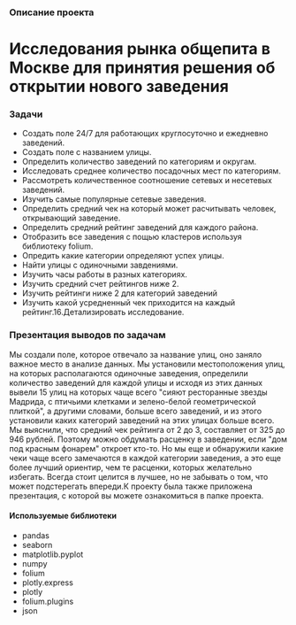 ### Описание проекта

# Исследования рынка общепита в Москве для принятия решения об открытии нового заведения

### Задачи
- Создать поле 24/7 для работающих круглосуточно и ежедневно заведений.
- Создать поле с названием улицы.
- Определить количество заведений по категориям и округам.
- Исследовать среднее количество посадочных мест по категориям.
- Рассмотреть количественное соотношение сетевых и несетевых заведений.
- Изучить самые популярные сетевые заведения.
- Определить средний чек на который может расчитывать человек, открывающий заведение.
- Определить средний рейтинг заведений для каждого района.
- Отобразить все заведения с пощью кластеров используя библиотеку folium.
- Опредить какие категории определяют успех улицы.
- Найти улицы с одиночными завдениями.
- Изучить часы работы в разных категориях.
- Изучить средний счет рейтингов ниже 2.
- Изучить рейтинги ниже 2 для категорий заведений
- Изучить какой усредненный чек приходится на каждый рейтинг.16.Детализировать исследование.

### Презентация выводов по задачам

Мы создали поле, которое отвечало за название улиц, оно заняло важное место в анализе данных. Мы установили местоположения улиц, на которых располагаются одиночные заведения, определили количество заведений для каждой улицы и исходя из этих данных вывели 15 улиц на которых чаще всего "сияют ресторанные звезды Мадрида, с птичьими клетками и зелено-белой геометрической плиткой", а другими словами, больше всего заведений, и из этого установили каких категорий заведений на этих улицах больше всего. Мы выяснили, что средний чек рейтинга от 2 до 3, составляет от 325 до 946 рублей. Поэтому можно обдумать расценку в заведении, если "дом под красным фонарем" откроет кто-то. Но мы еще и обнаружили какие чеки чаще всего замечаются в каждой категории заведения, а это еще более лучший ориентир, чем те расценки, которых желательно избегать. Всегда стоит целится в лучшее, но не забывать о том, что может подстерегать впереди.К проекту была также приложена презентация, с которой вы можете ознакомиться в папке проекта.


#### Используемые библиотеки

- pandas
- seaborn
- matplotlib.pyplot
- numpy
- folium
- plotly.express
- plotly
- folium.plugins
- json
